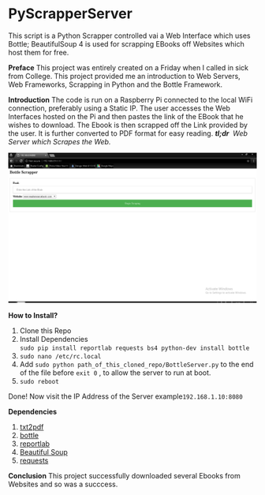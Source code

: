 # PyScrapperServer
This script is a Python Scrapper  controlled vai a Web Interface which uses Bottle;  BeautifulSoup 4  is used for scrapping EBooks off Websites which host them for free.

<b>Preface</b>
This project was entirely created on a Friday when I called in sick from College. This project provided  me an  introduction to Web Servers, Web Frameworks, Scrapping in Python and the Bottle Framework. 

<b>Introduction</b>
The code is run on a Raspberry Pi connected to the local WiFi connection, preferably using  a Static IP. The user accesses the Web Interfaces hosted on the Pi and then pastes the link of the EBook that he wishes to download. The Ebook is then scrapped off the Link provided by the user. It is further converted to PDF format for easy reading.
<em><b>tl;dr</b>&nbsp;  Web Server which Scrapes the Web.</em>

 <img src="bottle_scrapper.PNG">

<b>How to Install?</b>
1. Clone this Repo
2. Install Dependencies  <br/>`sudo pip install reportlab requests bs4 python-dev install bottle`
3. `sudo nano /etc/rc.local`
4. Add  `sudo python path_of_this_cloned_repo/BottleServer.py`  to the end of the file before  `exit 0` , to allow the server to run at boot.
5. `sudo reboot`

Done!
Now visit the IP Address of the Server  example`192.168.1.10:8080`


<b>Dependencies</b>
1. [txt2pdf](https://github.com/baruchel/txt2pdf%22txt2pdf%22)
2. [bottle](https://github.com/bottlepy/bottle%22bottle%22)
3. [reportlab](https://github.com/Distrotech/reportlab)
4. [Beautiful Soup](https://code.launchpad.net/beautifulsoup)
5. [requests](https://github.com/requests/requests)

<b>Conclusion</b>
This project successfully downloaded several Ebooks from Websites and so was a succcess.
